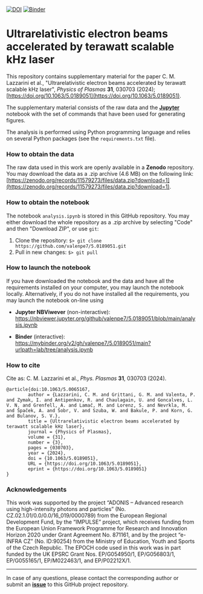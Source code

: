 [![DOI](https://zenodo.org/badge/DOI/10.5281/zenodo.11579273.svg)](https://doi.org/10.5281/zenodo.11579273)
[![Binder](https://mybinder.org/badge_logo.svg)](https://mybinder.org/v2/gh/valenpe7/5.0065167/main?urlpath=lab/tree/analysis.ipynb)

# Ultrarelativistic electron beams accelerated by terawatt scalable kHz laser

This repository contains supplementary material for the paper C. M. Lazzarini et al., "Ultrarelativistic electron beams accelerated by terawatt scalable kHz laser", *Physics of Plasmas* **31**, 030703 (2024); [https://doi.org/10.1063/5.0189051](https://doi.org/10.1063/5.0189051).

The supplementary material consists of the raw data and the **[Jupyter](https://jupyter.org/)** notebook with the set of commands that have been used for generating figures.

The analysis is performed using Python programming language and relies on several Python packages (see the `requirements.txt` file).

### How to obtain the data

The raw data used in this work are openly available in a **Zenodo** repository. You may download the data as a .zip archive (4.6 MB) on the following link: [https://zenodo.org/records/11579273/files/data.zip?download=1](https://zenodo.org/records/11579273/files/data.zip?download=1).

### How to obtain the notebook

The notebook `analysis.ipynb` is stored in this GitHub repository. You may either download the whole repository as a .zip archive by selecting "Code" and then "Download ZIP", or use `git`:

1. Clone the repository: ``` $> git clone https://github.com/valenpe7/5.0189051.git ```
2. Pull in new changes: ``` $> git pull ```

### How to launch the notebook

If you have downloaded the notebook and the data and have all the requirements installed on your computer, you may launch the notebook locally. Alternatively, if you do not have installed all the requirements, you may launch the notebook on-line using
* **Jupyter NBViwever** (non-interactive): https://nbviewer.jupyter.org/github/valenpe7/5.0189051/blob/main/analysis.ipynb

* **Binder** (interactive): https://mybinder.org/v2/gh/valenpe7/5.0189051/main?urlpath=lab/tree/analysis.ipynb

### How to cite

Cite as: C. M. Lazzarini et al., *Phys. Plasmas* **31**, 030703 (2024).
```
@article{doi:10.1063/5.0065167,
        author = {Lazzarini, C. M. and Grittani, G. M. and Valenta, P. and Zymak, I. and Antipenkov, R. and Chaulagain, U. and Goncalves, L. V. N. and Grenfell, A. and Lamač, M. and Lorenz, S. and Nevrkla, M. and Špaček, A. and Šobr, V. and Szuba, W. and Bakule, P. and Korn, G. and Bulanov, S. V.},
        title = {Ultrarelativistic electron beams accelerated by terawatt scalable kHz laser},
        journal = {Physics of Plasmas},
        volume = {31},
        number = {3},
        pages = {030703},
        year = {2024},
        doi = {10.1063/5.0189051},
        URL = {https://doi.org/10.1063/5.0189051},
        eprint = {https://doi.org/10.1063/5.0189051}
}
```

### Acknowledgements

This work was supported by the project “ADONIS – Advanced research using high-intensity photons and particles” (No. CZ.02.1.01/0.0/0.0/16_019/0000789) from the European Regional Development Fund, by the “IMPULSE” project, which receives funding from the European Union Framework Programme for Research and Innovation Horizon 2020 under Grant Agreement No. 871161, and by the project “e-INFRA CZ” (No. ID:90254) from the Ministry of Education, Youth and Sports of the Czech Republic. The EPOCH code used in this work was in part funded by the UK EPSRC Grant Nos. EP/G054950/1, EP/G056803/1, EP/G055165/1, EP/M022463/1, and EP/P02212X/1.

---

In case of any questions, please contact the corresponding author or submit an **[issue](https://github.com/valenpe7/5.0189051/issues)** to this GitHub project repository.

